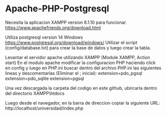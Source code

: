# Apache-PHP-Postgresql

Necesita la aplicacion XAMPP version 8.1.10 para funcionar. https://www.apachefriends.org/download.html

Utiliza postgresql version 14 Windows https://www.postgresql.org/download/windows/
Utilizar el script (config/database.txt) para crear la base de datos y luego crear la tabla.

Levantar el servidor apache utilizando XAMPP (Module XAMPP, Action start)
En el modulo apache modificar la configuracion PHP haciendo click en config y luego en PHP.ini
buscar dentro del archivo PHP.ini las siguientes lineas y descomentarlas (Eliminar el ; inicial):
        extension=pdo_pgsql
        extension=pdo_sqlite
        extension=pgsql
        
Una vez descargada la carpeta del codigo en este github, ubircarla dentro del directorio XAMPP\htdocs

Luego desde el navegador, en la barra de direccion copiar la siguiente URL: http://localhost/universidad/index.php



